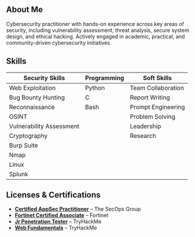 ## About Me

Cybersecurity practitioner with hands-on experience across key areas of security, including vulnerability assessment, threat analysis, secure system design, and ethical hacking. Actively engaged in academic, practical, and community-driven cybersecurity initiatives.

## Skills

| Security Skills              | Programming | Soft Skills        |
|-----------------------------|-------------|--------------------|
| Web Exploitation            | Python      | Team Collaboration |
| Bug Bounty Hunting          | C           | Report Writing     |
| Reconnaissance              | Bash        | Prompt Engineering |
| OSINT                       |             | Problem Solving    |
| Vulnerability Assessment    |             | Leadership         |
| Cryptography                |             | Research           |
| Burp Suite                  |             |                    |
| Nmap                       |             |                    |
| Linux                      |             |                    |
| Splunk                     |             |                    |





## Licenses & Certifications

- [**Certified AppSec Practitioner**](https://candidate.speedexam.net/certificate.aspx?SSTATE=am4131EniU8ntjp4bO5mXT17MeeogMKstBf6Sd7Wld2tOqkk1dz4i1QnfdYFzb2sIQUnPK0j/DjQZ1aRaMmqD4vWrCsgZr4TpCcRJ4JBlIM=) – The SecOps Group  
- **[Fortinet Certified Associate](https://drive.google.com/file/d/1bNbr9dO1yRv3z7vJyKKdDI0JMfGyJMTt/view)** – Fortinet  
- **[Jr Penetration Tester](https://tryhackme-certificates.s3-eu-west-1.amazonaws.com/THM-D2GC1P5LAK.png)** – TryHackMe  
- **[Web Fundamentals](https://tryhackme-certificates.s3-eu-west-1.amazonaws.com/THM-QCKDHMIM5D.png)** – TryHackMe    
